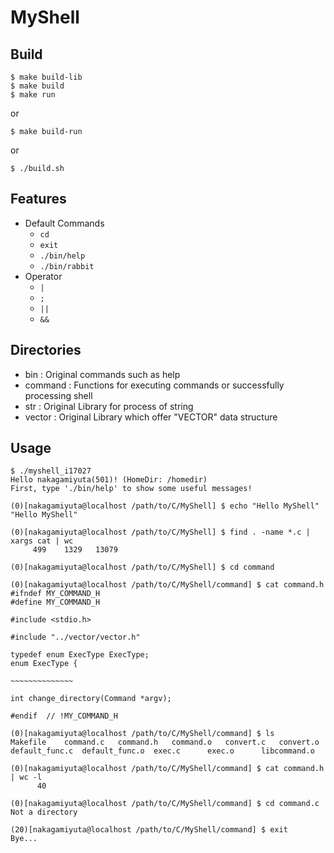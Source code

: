 # MyShell

## Build

```
$ make build-lib
$ make build
$ make run
```
or
```
$ make build-run
```
or
```
$ ./build.sh
```

## Features

- Default Commands
  - `cd`
  - `exit`
  - `./bin/help`
  - `./bin/rabbit`
- Operator
  - `|`
  - `;`
  - `||`
  - `&&`

## Directories

- bin : Original commands such as help
- command : Functions for executing commands or successfully processing shell
- str : Original Library for process of string
- vector : Original Library which offer \"VECTOR\" data structure

## Usage

```
$ ./myshell_i17027
Hello nakagamiyuta(501)! (HomeDir: /homedir)
First, type './bin/help' to show some useful messages!

(0)[nakagamiyuta@localhost /path/to/C/MyShell] $ echo "Hello MyShell"
"Hello MyShell"

(0)[nakagamiyuta@localhost /path/to/C/MyShell] $ find . -name *.c | xargs cat | wc
     499    1329   13079

(0)[nakagamiyuta@localhost /path/to/C/MyShell] $ cd command

(0)[nakagamiyuta@localhost /path/to/C/MyShell/command] $ cat command.h
#ifndef MY_COMMAND_H
#define MY_COMMAND_H

#include <stdio.h>

#include "../vector/vector.h"

typedef enum ExecType ExecType;
enum ExecType {

~~~~~~~~~~~~~~

int change_directory(Command *argv);

#endif  // !MY_COMMAND_H

(0)[nakagamiyuta@localhost /path/to/C/MyShell/command] $ ls
Makefile	command.c	command.h	command.o	convert.c	convert.o	default_func.c	default_func.o	exec.c		exec.o		libcommand.o

(0)[nakagamiyuta@localhost /path/to/C/MyShell/command] $ cat command.h | wc -l
      40

(0)[nakagamiyuta@localhost /path/to/C/MyShell/command] $ cd command.c
Not a directory

(20)[nakagamiyuta@localhost /path/to/C/MyShell/command] $ exit
Bye...
```
